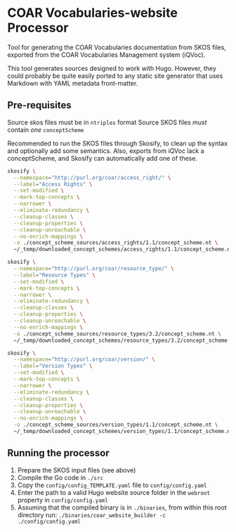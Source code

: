 # COAR Vocabularies-website Processor
Tool for generating the COAR Vocabularies documentation from SKOS files, exported from the COAR Vocabularies Management system (iQVoc).

This tool generates sources designed to work with Hugo. However, they could probably be quite easily ported to any static site generator that uses Markdown with YAML metadata front-matter.



## Pre-requisites

Source skos files must be in `ntriples` format
Source SKOS files *must* contain *one* `conceptScheme`

Recommended to run the SKOS files through Skosify, to clean up the syntax and optionally add some semantics. Also, exports from iQVoc lack a conceptScheme, and Skosify can automatically add one of these.

```bash
skosify \
  --namespace="http://purl.org/coar/access_right/" \
  --label="Access Rights" \
  --set-modified \
  --mark-top-concepts \
  --narrower \
  --eliminate-redundancy \
  --cleanup-classes \
  --cleanup-properties \
  --cleanup-unreachable \
  --no-enrich-mappings \
  -o ./concept_scheme_sources/access_rights/1.1/concept_scheme.nt \
  ~/_temp/downloaded_concept_schemes/access_rights/1.1/concept_scheme.nt
```

```bash
skosify \
  --namespace="http://purl.org/coar/resource_type/" \
  --label="Resource Types" \
  --set-modified \
  --mark-top-concepts \
  --narrower \
  --eliminate-redundancy \
  --cleanup-classes \
  --cleanup-properties \
  --cleanup-unreachable \
  --no-enrich-mappings \
  -o ./concept_scheme_sources/resource_types/3.2/concept_scheme.nt \
  ~/_temp/downloaded_concept_schemes/resource_types/3.2/concept_scheme.nt
```

```bash
skosify \
  --namespace="http://purl.org/coar/version/" \
  --label="Version Types" \
  --set-modified \
  --mark-top-concepts \
  --narrower \
  --eliminate-redundancy \
  --cleanup-classes \
  --cleanup-properties \
  --cleanup-unreachable \
  --no-enrich-mappings \
  -o ./concept_scheme_sources/version_types/1.1/concept_scheme.nt \
  ~/_temp/downloaded_concept_schemes/version_types/1.1/concept_scheme.nt
```

## Running the processor
1. Prepare the SKOS input files (see above)
2. Compile the Go code in `./src`
3. Copy the `config/config_TEMPLATE.yaml` file to `config/config.yaml`
4. Enter the path to a valid Hugo website source folder in the `webroot` property in `config/config.yaml`
5. Assuming that the compiled binary is in `./binaries`, from within this root directory run: `./binaries/coar_website_builder -c ./config/config.yaml`